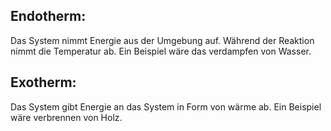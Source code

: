 
## Endotherm:
Das System nimmt Energie aus der Umgebung auf. Während der Reaktion nimmt die Temperatur ab.
Ein Beispiel wäre das verdampfen von Wasser. 

## Exotherm:
Das System gibt Energie an das System in Form von wärme ab. 
Ein Beispiel wäre verbrennen von Holz.